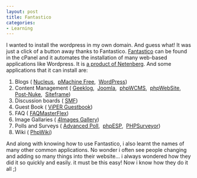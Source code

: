 ```yaml
---
layout: post
title: Fantastico
categories:
- Learning
---
```



I wanted to install the wordpress in my own domain. And guess what! It was just a click of a button away thanks to Fantastico. [Fantastico](http://en.wikipedia.org/wiki/Fantastico_%28web_hosting%29) can be found in the cPanel and it automates the installation of many web-based applications like Wordpress. It is [a product of Netenberg](http://netenberg.com/fantastico.php). And some applications that it can install are:

1. Blogs ( [Nucleus](http://nucleuscms.org/),  [pMachine Free](http://www.pmachine.com/ ),  [WordPress](http://wordpress.org/ ))
2. Content Management ( [Geeklog](http://www.geeklog.net/ ),  [Joomla](http://www.joomla.org/ ),  [phpWCMS](http://www.phpwcms.de/ ),  [phpWebSite](http://phpwebsite.appstate.edu/ ),  [Post-Nuke](http://www.postnuke.com/ ),  [Siteframe](http://siteframe.org/ )) 
3. Discussion boards ( [SMF](http://www.simplemachines.org/ ))
4. Guest Book ( [ViPER Guestbook](http://www.vipergb.de.vu/ ))
5. FAQ ( [FAQMasterFlex](http://www.technetguru.net/design/faqmasterflex.php))
6. Image Gallaries ( [4Images Gallery](http://www.4homepages.de/ ))
7. Polls and Surveys ( [Advanced Poll](http://www.proxy2.de/scripts.php ),  [phpESP](http://phpesp.sourceforge.net/ ),  [PHPSurveyor](http://www.phpsurveyor.org/))
8. Wiki ( [PhpWiki](http://phpwiki.sourceforge.net/ ))

And along with knowing how to use Fantastico, i also learnt the names of many other common applications. No wonder i often see people changing and adding so many things into their website... i always wondered how they did it so quickly and easily. it must be this easy! Now i know how they do it all ;)
